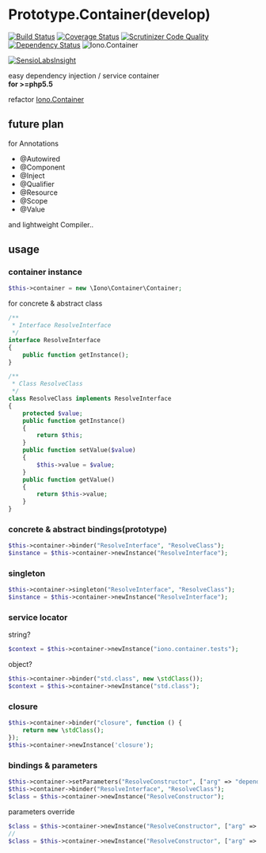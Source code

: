 # Prototype.Container(develop)
[![Build Status](http://img.shields.io/travis/ytake/Prototype.Container/develop.svg?style=flat-square)](https://travis-ci.org/ytake/Prototype.Container)
[![Coverage Status](http://img.shields.io/coveralls/ytake/Prototype.Container/develop.svg?style=flat-square)](https://coveralls.io/r/ytake/Prototype.Container?branch=develop)
[![Scrutinizer Code Quality](http://img.shields.io/scrutinizer/g/ytake/Prototype.Container.svg?style=flat-square)](https://scrutinizer-ci.com/g/ytake/Prototype.Container/?branch=develop)
[![Dependency Status](https://www.versioneye.com/user/projects/54d0e9e83ca0840b1900003c/badge.svg?style=flat)](https://www.versioneye.com/user/projects/54d0e9e83ca0840b1900003c)
![Iono.Container](http://img.shields.io/badge/iono-container-black.svg?style=flat-square)  

[![SensioLabsInsight](https://insight.sensiolabs.com/projects/d8a4459f-1af6-4bd6-b5f0-6b70693d6a44/big.png)](https://insight.sensiolabs.com/projects/d8a4459f-1af6-4bd6-b5f0-6b70693d6a44)

easy dependency injection / service container  
**for >=php5.5**

refactor [Iono.Container](https://github.com/ytake/Iono.Container)
## future plan
for Annotations
 - @Autowired
 - @Component
 - @Inject
 - @Qualifier
 - @Resource
 - @Scope
 - @Value  

and lightweight Compiler..

## usage

### container instance
```php
$this->container = new \Iono\Container\Container;
```

for concrete & abstract class
```php
/**
 * Interface ResolveInterface
 */
interface ResolveInterface
{
    public function getInstance();
}

/**
 * Class ResolveClass
 */
class ResolveClass implements ResolveInterface
{
    protected $value;
    public function getInstance()
    {
        return $this;
    }
    public function setValue($value)
    {
        $this->value = $value;
    }
    public function getValue()
    {
        return $this->value;
    }
}
```

### concrete & abstract bindings(prototype)

```php
$this->container->binder("ResolveInterface", "ResolveClass");
$instance = $this->container->newInstance("ResolveInterface");
```

### singleton
```php
$this->container->singleton("ResolveInterface", "ResolveClass");
$instance = $this->container->newInstance("ResolveInterface");
```

### service locator
string?
```php
$context = $this->container->newInstance("iono.container.tests");
```
object?
```php
$this->container->binder("std.class", new \stdClass());
$context = $this->container->newInstance("std.class");
```

### closure

```php
$this->container->binder("closure", function () {
    return new \stdClass();
});
$this->container->newInstance('closure');
```

### bindings & parameters

```php
$this->container->setParameters("ResolveConstructor", ["arg" => "dependency2"]);
$this->container->binder("ResolveInterface", "ResolveClass");
$class = $this->container->newInstance("ResolveConstructor");
```
parameters override
```php
$class = $this->container->newInstance("ResolveConstructor", ["arg" => "dependency3"]);
//
$class = $this->container->newInstance("ResolveConstructor", ["arg" => $this->container->newInstance("stdclass")]);
```
